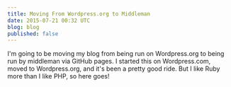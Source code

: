 ```yaml
---
title: Moving From Wordpress.org to Middleman
date: 2015-07-21 00:32 UTC
blog: blog
published: false
---
```


I'm going to be moving my blog from being run on Wordpress.org to being run by middleman via GitHub pages. I started this on Wordpress.com, moved to Wordpress.org, and it's been a pretty good ride. But I like Ruby more than I like PHP, so here goes!
